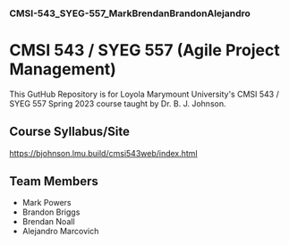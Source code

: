 ### CMSI-543_SYEG-557_MarkBrendanBrandonAlejandro

# CMSI 543 / SYEG 557 (Agile Project Management)
This GutHub Repository is for Loyola Marymount University's CMSI 543 / SYEG 557 Spring 2023 course taught by Dr. B. J. Johnson.

## Course Syllabus/Site
https://bjohnson.lmu.build/cmsi543web/index.html

## Team Members
- Mark Powers
- Brandon Briggs
- Brendan Noall
- Alejandro Marcovich
